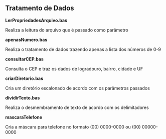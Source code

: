 ## **Tratamento de Dados**

**LerPropriedadesArquivo.bas**

Realiza a leitura do arquivo que é passado como parâmetro


**apenasNumero.bas**

Realiza o tratamento de dados trazendo apenas a lista dos números de 0-9


**consultarCEP.bas**

Consulta o CEP e traz os dados de logradouro, bairro, cidade e UF


**criarDiretorio.bas**

Cria um diretório escalonado de acordo com os parâmetros passados


**dividirTexto.bas**

Realiza o desmembramento de texto de acordo com os delimitadores

**mascaraTelefone**

Cria a máscara para telefone no formato (00) 0000-0000 ou (00) 00000-0000
